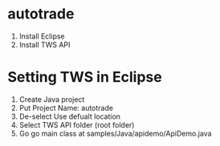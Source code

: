 # autotrade
1. Install Eclipse 
2. Install TWS API  

# Setting TWS in Eclipse
1. Create Java project 
2. Put Project Name: autotrade 
3. De-select Use defualt location 
4. Select TWS API folder (root folder)
5. Go go main class at samples/Java/apidemo/ApiDemo.java
